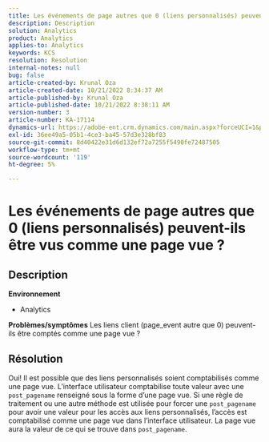 ```yaml
---
title: Les événements de page autres que 0 (liens personnalisés) peuvent-ils être vus comme une page vue ?
description: Description
solution: Analytics
product: Analytics
applies-to: Analytics
keywords: KCS
resolution: Resolution
internal-notes: null
bug: false
article-created-by: Krunal Oza
article-created-date: 10/21/2022 8:34:37 AM
article-published-by: Krunal Oza
article-published-date: 10/21/2022 8:38:11 AM
version-number: 3
article-number: KA-17114
dynamics-url: https://adobe-ent.crm.dynamics.com/main.aspx?forceUCI=1&pagetype=entityrecord&etn=knowledgearticle&id=e0d0b62f-1b51-ed11-bba2-0022480867fb
exl-id: 36ee49a5-05b1-4ce3-ba45-57d3e328bf83
source-git-commit: 8d40422e31d6d132ef72a7255f5490fe72487505
workflow-type: tm+mt
source-wordcount: '119'
ht-degree: 5%

---
```


# Les événements de page autres que 0 (liens personnalisés) peuvent-ils être vus comme une page vue ?

## Description

<b>Environnement</b>
- Analytics



<b>Problèmes/symptômes</b>
Les liens client (page_event autre que 0) peuvent-ils être comptés comme une page vue ?


## Résolution


Oui! Il est possible que des liens personnalisés soient comptabilisés comme une page vue. L’interface utilisateur comptabilise toute valeur avec une `post_pagename` renseigné sous la forme d’une page vue. Si une règle de traitement ou une autre méthode est utilisée pour forcer une `post_pagename` pour avoir une valeur pour les accès aux liens personnalisés, l’accès est comptabilisé comme une page vue dans l’interface utilisateur. La page vue aura la valeur de ce qui se trouve dans `post_pagename`.

